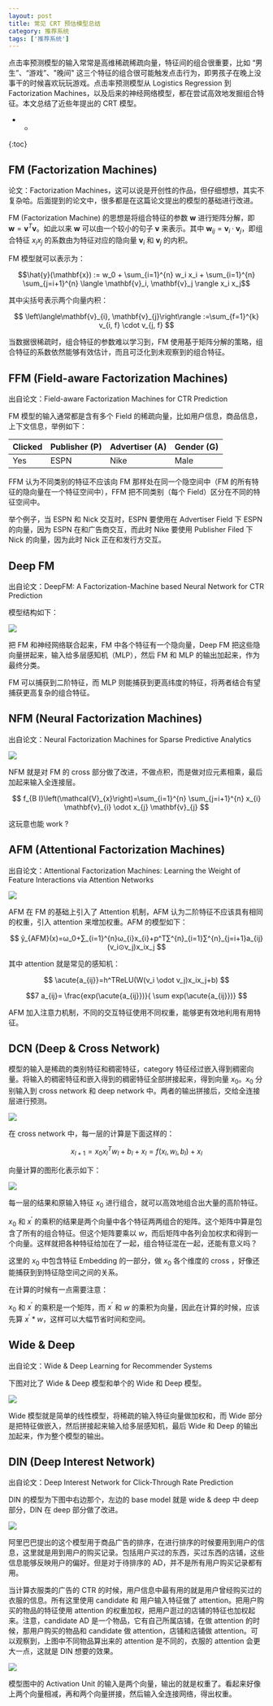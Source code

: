 ```yaml
---
layout: post
title: 常见 CRT 预估模型总结
category: 推荐系统
tags: ['推荐系统']
---
```


点击率预测模型的输入常常是高维稀疏稀疏向量，特征间的组合很重要，比如 “男生”、“游戏”、"晚间" 这三个特征的组合很可能触发点击行为，即男孩子在晚上没事干的时候喜欢玩玩游戏。点击率预测模型从 Logistics Regression 到 Factorization Machines，以及后来的神经网络模型，都在尝试高效地发掘组合特征。本文总结了近些年提出的 CRT 模型。

- *
{:toc}


## FM (Factorization Machines)

论文：Factorization Machines，这可以说是开创性的作品，但仔细想想，其实不复杂哈。后面提到的论文中，很多都是在这篇论文提出的模型的基础进行改进。

FM (Factorization Machine) 的思想是将组合特征的参数 $\mathbf{w}$ 进行矩阵分解，即 $\mathbf{w} = \mathbf{v}^T \mathbf{v}$。如此以来 $\mathbf{w}$ 可以由一个较小的句子 $\mathbf{v}$ 来表示。其中 $\mathbf{w}_{ij}=\mathbf{v}_i·\mathbf{v}_j$，即组合特征 $x_ix_j$ 的系数由为特征对应的隐向量 $\mathbf{v}_i$ 和 $\mathbf{v}_j$ 的内积。

FM 模型就可以表示为：

$$\hat{y}(\mathbf{x}) := w_0 + \sum_{i=1}^{n} w_i x_i + \sum_{i=1}^{n} \sum_{j=i+1}^{n} \langle \mathbf{v}_i, \mathbf{v}_j \rangle x_i x_j$$

其中尖括号表示两个向量内积：

$$
\left\langle\mathbf{v}_{i}, \mathbf{v}_{j}\right\rangle :=\sum_{f=1}^{k} v_{i, f} \cdot v_{j, f}
$$

当数据很稀疏时，组合特征的参数难以学习到，FM 使用基于矩阵分解的策略，组合特征的系数依然能够有效估计，而且可泛化到未观察到的组合特征。

## FFM (Field-aware Factorization Machines)

出自论文：Field-aware Factorization Machines for CTR Prediction

FM 模型的输入通常都是含有多个 Field 的稀疏向量，比如用户信息，商品信息，上下文信息，举例如下：

|Clicked| Publisher (P) |Advertiser (A)| Gender (G)|
|--|--|--|--|
|Yes| ESPN| Nike |Male|

FFM 认为不同类别的特征不应该向 FM 那样处在同一个隐空间中（FM 的所有特征的隐向量在一个特征空间中），FFM 把不同类别（每个 Field）区分在不同的特征空间中。

举个例子，当 ESPN 和 Nick 交互时，ESPN 要使用在 Advertiser Field 下 ESPN 的向量，因为 ESPN 在和广告商交互，而此时 Nike 要使用 Publisher Filed 下 Nick 的向量，因为此时 Nick 正在和发行方交互。

## Deep FM

出自论文：DeepFM: A Factorization-Machine based Neural Network for CTR Prediction

模型结构如下：

![](https://wangyu-name.oss-cn-hangzhou.aliyuncs.com/superbed/2019/09/06/5d71d1e5451253d17890cf77.jpg)

把 FM 和神经网络联合起来，FM 中各个特征有一个隐向量，Deep FM 把这些隐向量拼起来，输入给多层感知机（MLP），然后 FM 和 MLP 的输出加起来，作为最终分类。

FM 可以捕获到二阶特征，而 MLP 则能捕获到更高纬度的特征，将两者结合有望捕获更高复杂的组合特征。

## NFM (Neural Factorization Machines)

出自论文：Neural Factorization Machines for Sparse Predictive Analytics

![](https://wangyu-name.oss-cn-hangzhou.aliyuncs.com/superbed/2019/09/27/5d8dc6b5451253d1784c6609.jpg)

NFM 就是对 FM 的 cross 部分做了改进，不做点积，而是做对应元素相乘，最后加起来输入全连接层。

$$
f_{B I}\left(\mathcal{V}_{x}\right)=\sum_{i=1}^{n} \sum_{j=i+1}^{n} x_{i} \mathbf{v}_{i} \odot x_{j} \mathbf{v}_{j}
$$

这玩意也能 work ? 

## AFM (Attentional Factorization Machines)

出自论文：Attentional Factorization Machines:
Learning the Weight of Feature Interactions via Attention Networks

![](https://wangyu-name.oss-cn-hangzhou.aliyuncs.com/superbed/2019/09/27/5d8dbdf8451253d17849bc77.jpg)

AFM 在 FM 的基础上引入了 Attention 机制，AFM 认为二阶特征不应该具有相同的权重，引入 attention 来增加权重。AFM 的模型如下：

$$
ŷ_{AFM}(x)=ω_0+∑_{i=1}^{n}ω_{i}x_{i}+p^T∑^{n}_{i=1}∑^{n}_{j=i+1}a_{ij}(v_i⊙v_j)x_ix_j
$$

其中 attention 就是常见的感知机：

$$
\acute{a_{ij}}=h^TReLU(W(v_i \odot v_j)x_ix_j+b)
$$

$$7
a_{ij}= \frac{exp(\acute{a_{ij}})}{ \sum exp(\acute{a_{ij}})}
$$

AFM 加入注意力机制，不同的交互特征使用不同权重，能够更有效地利用有用特征。

## DCN (Deep & Cross Network)

模型的输入是稀疏的类别特征和稠密特征，category 特征经过嵌入得到稠密向量。将输入的稠密特征和嵌入得到的稠密特征全部拼接起来，得到向量 $x_0$。$x_0$ 分别输入到 cross network 和 deep network 中。两者的输出拼接后，交给全连接层进行预测。

![](https://wangyu-name.oss-cn-hangzhou.aliyuncs.com/superbed/2019/09/24/5d89835b451253d178455bd2.jpg)

在 cross network 中，每一层的计算是下面这样的：

$$
x_{l+1} = x_0 x_l^T w_l + b_l + x_l = f(x_l, w_l, b_l) + x_l
$$

向量计算的图形化表示如下：

![](https://wangyu-name.oss-cn-hangzhou.aliyuncs.com/superbed/2019/09/24/5d898bd7451253d1784628a4.jpg)

每一层的结果和原输入特征 $x_0$ 进行组合，就可以高效地组合出大量的高阶特征。

$x_0$ 和 $x^\prime$ 的乘积的结果是两个向量中各个特征两两组合的矩阵。这个矩阵中算是包含了所有的组合特征。但这个矩阵要乘以 $w$，而后矩阵中各列会加权求和得到一个向量。这样就把各种特征给加在了一起，组合特征混在一起，还能有意义吗？

这里的 $x_0$ 中包含特征 Embedding 的一部分，做 $x_0$ 各个维度的 cross ，好像还能捕获到到特征隐空间之间的关系。

在计算的时候有一点需要注意：

$x_0$ 和 $x^\prime$ 的乘积是一个矩阵，而  $x^\prime$ 和 $w$ 的乘积为向量，因此在计算的时候，应该先算 $x^\prime * w$，这样可以大幅节省时间和空间。

## Wide & Deep

出自论文：Wide & Deep Learning for Recommender Systems

下图对比了 Wide & Deep 模型和单个的 Wide 和 Deep 模型。

![](https://wangyu-name.oss-cn-hangzhou.aliyuncs.com/superbed/2019/09/04/5d6f76ff451253d17822413b.jpg)

Wide 模型就是简单的线性模型，将稀疏的输入特征向量做加权和，而 Wide 部分是把特征做嵌入，然后拼接起来输入给多层感知机，最后 Wide 和 Deep 的输出加起来，作为整个模型的输出。

## DIN (Deep Interest Network)

出自论文：Deep Interest Network for Click-Through Rate Prediction

DIN 的模型为下图中右边那个，左边的 base model 就是 wide & deep 中 deep 部分，DIN 在 deep 部分做了改进。

![](https://wangyu-name.oss-cn-hangzhou.aliyuncs.com/superbed/2019/09/27/5d8dc988451253d1784d2b41.jpg)

阿里巴巴提出的这个模型用于商品广告的排序，在进行排序的时候要用到用户的信息，这里就是用到用户的购买记录。包括用户买过的东西，买过东西的店铺，这些信息能够反映用户的偏好。但是对于待排序的 AD，并不是所有用户购买记录都有用。

当计算衣服类的广告的 CTR 的时候，用户信息中最有用的就是用户曾经购买过的衣服的信息。所有这里使用 candidate 和 用户输入特征做了 attention。把用户购买的物品的特征使用 attention 的权重加权，把用户逛过的店铺的特征也加权起来。注意，candidate AD 是一个物品，它有自己所属店铺，在做 attention 的时候，那用户购买的物品和 candidate 做 attention，店铺和店铺做 attention。可以观察到，上图中不同物品算出来的 attention 是不同的，衣服的 attention 会更大一点，这就是 DIN 想要的效果。

![](https://wangyu-name.oss-cn-hangzhou.aliyuncs.com/superbed/2019/09/27/5d8dca84451253d1784d6137.jpg)

模型图中的 Activation Unit 的输入是两个向量，输出的就是权重了。看起来好像上两个向量相减，再和两个向量拼接，然后输入全连接网络，得出权重。
